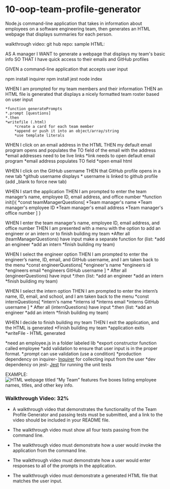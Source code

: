 # 10-oop-team-profile-generator
Node.js command-line application that takes in information about employees on a software engineering team, then generates an HTML webpage that displays summaries for each person.

walkthrough video:
git hub repo:
sample HTML:


AS A manager
I WANT to generate a webpage that displays my team's basic info
SO THAT I have quick access to their emails and GitHub profiles

GIVEN a command-line application that accepts user input

npm install inquirer
npm install jest
node index


WHEN I am prompted for my team members and their information
THEN an HTML file is generated that displays a nicely formatted team roster based on user input
    
    *function generatePrompts
    *.prompt [questions]
    *.then
    *writefile (.html)
        *create a card for each team member
        *append or push it into an object/array/string
        *use template literals


WHEN I click on an email address in the HTML
THEN my default email program opens and populates the TO field of the email with the address
    *email addresses need to be live links
    *link needs to open default email program
    *email address populates TO field
        *open email html

WHEN I click on the GitHub username
THEN that GitHub profile opens in a new tab
    *github username displays
    * username is linked to github profile (add _blank to force new tab)

WHEN I start the application
THEN I am prompted to enter the team manager’s name, employee ID, email address, and office number
    *function init(){
    *const teamManagerQuestions[
        *Team manager's name
        *Team manager's employee ID
        *Team manager's email address
        *Team manager's office number
    ]
    }

WHEN I enter the team manager’s name, employee ID, email address, and office number
THEN I am presented with a menu with the option to add an engineer or an intern or to finish building my team
    *After all (teamManagerQuestions) have input
    make a separate function for (list:
            *add an engineer
            *add an intern
            *finish building my team)

WHEN I select the engineer option
THEN I am prompted to enter the engineer’s name, ID, email, and GitHub username, and I am taken back to the menu
    *const engineerQuestions[
        *engineer's name
        *engineers id
        *engineers email
        *engineers GitHub username
    ]
    * After all (engineerQuestions) have input
    *.then (list:
            *add an engineer
            *add an intern
            *finish building my team)

WHEN I select the intern option
THEN I am prompted to enter the intern’s name, ID, email, and school, and I am taken back to the menu
    *const internQuestions[
            *intern's name
            *interns id
            *interns email
            *interns GitHub username
        ]
        * After all (internQuestions) have input
        *.then (list:
                *add an engineer
                *add an intern
                *finish building my team)

WHEN I decide to finish building my team
THEN I exit the application, and the HTML is generated
    *Finish building my team
        *application exits
        *writeFile - HTML generated

*need an employee.js in a folder labeled lib
*export constructor function called employee
*add validation to ensure that user input is in the proper format.
    *.prompt can use validation (use a condition)
*production dependency on inquirer- [Inquirer](https://www.npmjs.com/package/inquirer) for collecting input from the user
*dev dependency on jest- [Jest](https://www.npmjs.com/package/jest) for running the unit tests


EXAMPLE:
![HTML webpage titled “My Team” features five boxes listing employee names, titles, and other key info.](./Assets/10-object-oriented-programming-demo.png)


### Walkthrough Video: 32%

* A walkthrough video that demonstrates the functionality of the Team Profile Generator and passing tests must be submitted, and a link to the video should be included in your README file.

* The walkthrough video must show all four tests passing from the command line.

* The walkthrough video must demonstrate how a user would invoke the application from the command line.

* The walkthrough video must demonstrate how a user would enter responses to all of the prompts in the application.

* The walkthrough video must demonstrate a generated HTML file that matches the user input.

